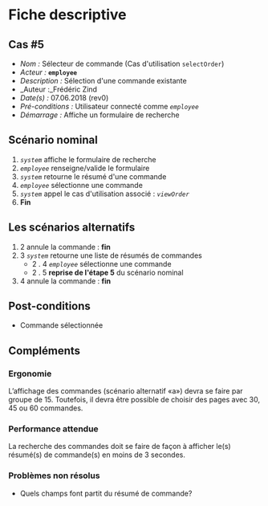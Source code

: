 # Fiche descriptive

## Cas \#5

* _Nom :_ Sélecteur de commande (Cas d'utilisation `selectOrder`)
* _Acteur :_  **`employee`**
* _Description :_ Sélection d'une commande existante
* _Auteur :_Frédéric Zind
* _Date(s) :_ 07.06.2018 (rev0)
* _Pré-conditions :_ Utilisateur connecté comme _`employee`_
* _Démarrage :_ Affiche un formulaire de recherche

## Scénario nominal

1. _`system`_ affiche le formulaire de recherche
2. _`employee`_ renseigne/valide le formulaire
3. _`system`_ retourne le résumé d'une commande
4. _`employee`_ sélectionne une commande
5. _`system`_ appel le cas d'utilisation associé : _`viewOrder`_
6. **Fin**

## Les scénarios alternatifs
1. 2  annule la commande : **fin**
2. 3 _`system`_ retourne une liste de résumés de commandes
    * 2 . 4 _`employee`_ sélectionne une commande
    * 2 . 5 **reprise de l'étape 5** du scénario nominal
3. 4  annule la commande : **fin**

## Post-conditions

* Commande sélectionnée

## Compléments

### Ergonomie

L’affichage des commandes (scénario alternatif «a») devra se faire par groupe de 15. Toutefois, il devra être possible de choisir des pages avec 30, 45 ou 60 commandes.

### Performance attendue

La recherche des commandes doit se faire de façon à afficher le(s) résumé(s) de commande(s) en moins de 3 secondes.

### Problèmes non résolus

* Quels champs font partit du résumé de commande?

